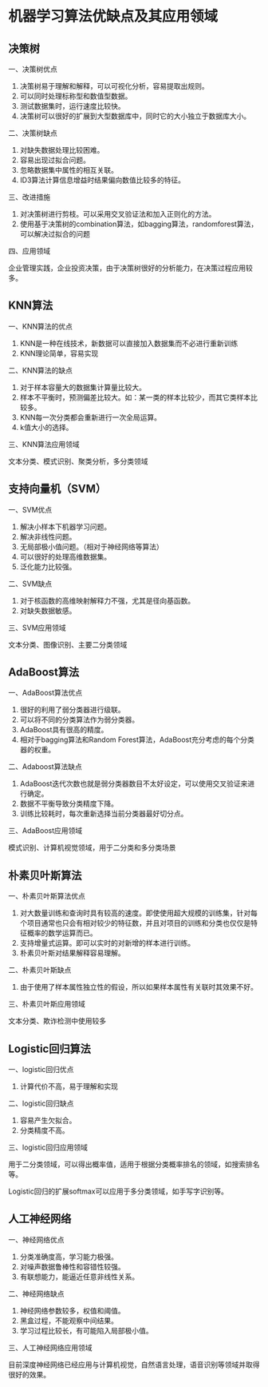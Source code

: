 # 机器学习算法优缺点及其应用领域

## 决策树

一、决策树优点

1. 决策树易于理解和解释，可以可视化分析，容易提取出规则。
2. 可以同时处理标称型和数值型数据。
3. 测试数据集时，运行速度比较快。
4. 决策树可以很好的扩展到大型数据库中，同时它的大小独立于数据库大小。

二、决策树缺点

1. 对缺失数据处理比较困难。
2. 容易出现过拟合问题。
3. 忽略数据集中属性的相互关联。
4. ID3算法计算信息增益时结果偏向数值比较多的特征。

三、改进措施

1. 对决策树进行剪枝。可以采用交叉验证法和加入正则化的方法。
2. 使用基于决策树的combination算法，如bagging算法，randomforest算法，可以解决过拟合的问题

四、应用领域

企业管理实践，企业投资决策，由于决策树很好的分析能力，在决策过程应用较多。

## KNN算法

一、KNN算法的优点

1. KNN是一种在线技术，新数据可以直接加入数据集而不必进行重新训练
2. KNN理论简单，容易实现

二、KNN算法的缺点

1. 对于样本容量大的数据集计算量比较大。
2. 样本不平衡时，预测偏差比较大。如：某一类的样本比较少，而其它类样本比较多。
3. KNN每一次分类都会重新进行一次全局运算。
4. k值大小的选择。

三、KNN算法应用领域

文本分类、模式识别、聚类分析，多分类领域

## 支持向量机（SVM）

一、SVM优点

1. 解决小样本下机器学习问题。
2. 解决非线性问题。
3. 无局部极小值问题。（相对于神经网络等算法）
4. 可以很好的处理高维数据集。
5. 泛化能力比较强。

二、SVM缺点

1. 对于核函数的高维映射解释力不强，尤其是径向基函数。
2. 对缺失数据敏感。

三、SVM应用领域

文本分类、图像识别、主要二分类领域

## AdaBoost算法

一、AdaBoost算法优点

1. 很好的利用了弱分类器进行级联。
2. 可以将不同的分类算法作为弱分类器。
3. AdaBoost具有很高的精度。
4. 相对于bagging算法和Random Forest算法，AdaBoost充分考虑的每个分类器的权重。

二、Adaboost算法缺点

1. AdaBoost迭代次数也就是弱分类器数目不太好设定，可以使用交叉验证来进行确定。
2. 数据不平衡导致分类精度下降。
3. 训练比较耗时，每次重新选择当前分类器最好切分点。

三、AdaBoost应用领域

模式识别、计算机视觉领域，用于二分类和多分类场景

## 朴素贝叶斯算法

一、朴素贝叶斯算法优点

1. 对大数量训练和查询时具有较高的速度。即使使用超大规模的训练集，针对每个项目通常也只会有相对较少的特征数，并且对项目的训练和分类也仅仅是特征概率的数学运算而已。
2. 支持增量式运算。即可以实时的对新增的样本进行训练。
3. 朴素贝叶斯对结果解释容易理解。

二、朴素贝叶斯缺点

1. 由于使用了样本属性独立性的假设，所以如果样本属性有关联时其效果不好。

三、朴素贝叶斯应用领域

文本分类、欺诈检测中使用较多

## Logistic回归算法

一、logistic回归优点

1. 计算代价不高，易于理解和实现

二、logistic回归缺点

1. 容易产生欠拟合。
2. 分类精度不高。

三、logistic回归应用领域

用于二分类领域，可以得出概率值，适用于根据分类概率排名的领域，如搜索排名等。

Logistic回归的扩展softmax可以应用于多分类领域，如手写字识别等。

## 人工神经网络

一、神经网络优点

1. 分类准确度高，学习能力极强。
2. 对噪声数据鲁棒性和容错性较强。
3. 有联想能力，能逼近任意非线性关系。

二、神经网络缺点

1. 神经网络参数较多，权值和阈值。
2. 黑盒过程，不能观察中间结果。
3. 学习过程比较长，有可能陷入局部极小值。

三、人工神经网络应用领域

目前深度神经网络已经应用与计算机视觉，自然语言处理，语音识别等领域并取得很好的效果。
